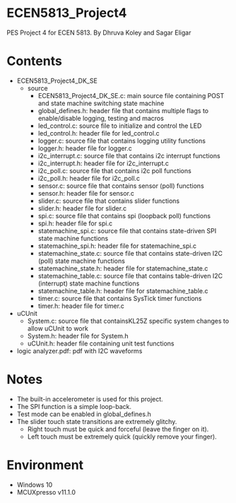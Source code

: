 # ECEN5813_Project4
PES Project 4 for ECEN 5813. By Dhruva Koley and Sagar Eligar

# Contents
- ECEN5813_Project4_DK_SE
  - source
	- ECEN5813_Project4_DK_SE.c: main source file containing POST and state machine switching state machine
	- global_defines.h: header file that contains multiple flags to enable/disable logging, testing and macros
	- led_control.c: source file to initialize and control the LED
	- led_control.h: header file for led_control.c
	- logger.c: source file that contains logging utility functions
	- logger.h: header file for logger.c
	- i2c_interrupt.c: source file that contains i2c interrupt functions
	- i2c_interrupt.h: header file for i2c_interrupt.c
	- i2c_poll.c: source file that contains i2c poll functions
	- i2c_poll.h: header file for i2c_poll.c
	- sensor.c: source file that contains sensor (poll) functions
	- sensor.h: header file for sensor.c
	- slider.c: source file that contains slider functions
	- slider.h: header file for slider.c
	- spi.c: source file that contains spi (loopback poll) functions
	- spi.h: header file for spi.c
	- statemachine_spi.c: source file that contains state-driven SPI state machine functions
	- statemachine_spi.h: header file for statemachine_spi.c
	- statemachine_state.c: source file that contains state-driven I2C (poll) state machine functions
	- statemachine_state.h: header file for statemachine_state.c
	- statemachine_table.c: source file that contains table-driven I2C (interrupt) state machine functions
	- statemachine_table.h: header file for statemachine_table.c
	- timer.c: source file that contains SysTick timer functions
	- timer.h: header file for timer.c
- uCUnit
	- System.c: source file that containsKL25Z specific system changes to allow uCUnit to work
	- System.h: header file for System.h
	- uCUnit.h: header file containing unit test functions
- logic analyzer.pdf: pdf with I2C waveforms

# Notes
- The built-in accelerometer is used for this project.
- The SPI function is a simple loop-back.
- Test mode can be enabled in global_defines.h
- The slider touch state transitions are extremely glitchy. 
	- Right touch must be quick and forceful (leave the finger on it). 
	- Left touch must be extremely quick (quickly remove your finger).

# Environment
 - Windows 10
 - MCUXpresso v11.1.0
